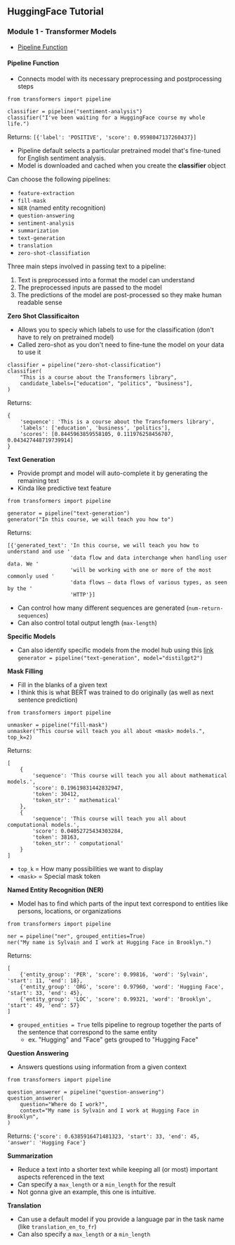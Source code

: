
## HuggingFace Tutorial

### Module 1 - Transformer Models

- [Pipeline Function](#pipeline-punction)

#### Pipeline Function 
- Connects model with its necessary preprocessing and postprocessing steps

```
from transformers import pipeline

classifier = pipeline("sentiment-analysis")
classifier("I've been waiting for a HuggingFace course my whole life.")
```

Returns: `[{'label': 'POSITIVE', 'score': 0.9598047137260437}]`

- Pipeline default selects a particular pretrained model that's fine-tuned for English sentiment analysis.
- Model is downloaded and cached when you create the **classifier** object

Can choose the following pipelines:
- `feature-extraction`
- `fill-mask`
- `NER` (named entity recognition)
- `question-answering`
- `sentiment-analysis`
- `summarization`
- `text-generation`
- `translation`
- `zero-shot-classifiation`

Three main steps involved in passing text to a pipeline:
1. Text is preprocessed into a format the model can understand
2. The preprocessed inputs are passed to the model
3. The predictions of the model are post-processed so they make human readable sense

**Zero Shot Classificaiton**
- Allows you to speciy which labels to use for the classification (don't have to rely on pretrained model)
- Called zero-shot as you don't need to fine-tune the model on your data to use it

```
classifier = pipeline("zero-shot-classification")
classifier(
    "This is a course about the Transformers library",
    candidate_labels=["education", "politics", "business"],
)
```

Returns: 
```
{
    'sequence': 'This is a course about the Transformers library',
    'labels': ['education', 'business', 'politics'],
    'scores': [0.8445963859558105, 0.111976258456707, 0.043427448719739914]
}
 ```

 **Text Generation**
 - Provide prompt and model will auto-complete it by generating the remaining text
 - Kinda like predictive text feature

 ```
from transformers import pipeline

generator = pipeline("text-generation")
generator("In this course, we will teach you how to")
```

Returns:
```
[{'generated_text': 'In this course, we will teach you how to understand and use '
                    'data flow and data interchange when handling user data. We '
                    'will be working with one or more of the most commonly used '
                    'data flows — data flows of various types, as seen by the '
                    'HTTP'}]
```

- Can control how many different sequences are generated (`num-return-sequences`)
- Can also control total output length (`max-length`)


**Specific Models**
- Can also identify specific models from the model hub using this [link](https://huggingface.co/models)
```generator = pipeline("text-generation", model="distilgpt2")```



**Mask Filling**
- Fill in the blanks of a given text
- I think this is what BERT was trained to do originally (as well as next sentence prediction)

```
from transformers import pipeline

unmasker = pipeline("fill-mask")
unmasker("This course will teach you all about <mask> models.", top_k=2)
```

Returns:
```
[
    {   
        'sequence': 'This course will teach you all about mathematical models.',
        'score': 0.19619831442832947,
        'token': 30412,
        'token_str': ' mathematical'
    },
    {
        'sequence': 'This course will teach you all about computational models.',
        'score': 0.04052725434303284,
        'token': 38163,
        'token_str': ' computational'
    }
]
```

- `top_k` = How many possibilities we want to display
- `<mask>` = Special mask token


**Named Entity Recognition (NER)**
- Model has to find which parts of the input text correspond to entities like persons, locations, or organizations

```
from transformers import pipeline

ner = pipeline("ner", grouped_entities=True)
ner("My name is Sylvain and I work at Hugging Face in Brooklyn.")
```

Returns:
```
[
    {'entity_group': 'PER', 'score': 0.99816, 'word': 'Sylvain', 'start': 11, 'end': 18}, 
    {'entity_group': 'ORG', 'score': 0.97960, 'word': 'Hugging Face', 'start': 33, 'end': 45}, 
    {'entity_group': 'LOC', 'score': 0.99321, 'word': 'Brooklyn', 'start': 49, 'end': 57}
]
```

- `grouped_entities = True` tells pipeline to regroup together the parts of the sentence that correspond to the same entity
    - ex. "Hugging" and "Face" gets grouped to "Hugging Face"

**Question Answering**
- Answers questions using information from a given context

```
from transformers import pipeline

question_answerer = pipeline("question-answering")
question_answerer(
    question="Where do I work?",
    context="My name is Sylvain and I work at Hugging Face in Brooklyn",
)
```

Returns: `{'score': 0.6385916471481323, 'start': 33, 'end': 45, 'answer': 'Hugging Face'}`

**Summarization**
- Reduce a text into a shorter text while keeping all (or most) important aspects referenced in the text
- Can specify a `max_length` or a `min_length` for the result
- Not gonna give an example, this one is intuitive.

**Translation**
- Can use a default model if you provide a language par in the task name (like `translation_en_to_fr`)
- Can also specify a `max_length` or a `min_length`

